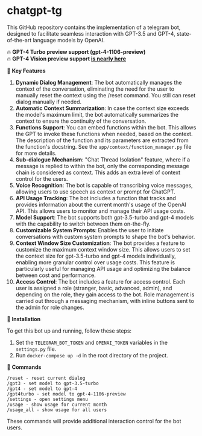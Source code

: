 # chatgpt-tg

This GitHub repository contains the implementation of a telegram bot, designed to facilitate seamless interaction with GPT-3.5 and GPT-4, state-of-the-art language models by OpenAI.  

🔥 **GPT-4 Turbo preview support (gpt-4-1106-preview)**  
🔥 **GPT-4 Vision preview support [is nearly here](https://github.com/ijwfly/chatgpt-tg/tree/feature/vision-support)**  

🔑 **Key Features**

1. **Dynamic Dialog Management**: The bot automatically manages the context of the conversation, eliminating the need for the user to manually reset the context using the /reset command. You still can reset dialog manually if needed.
2. **Automatic Context Summarization**: In case the context size exceeds the model's maximum limit, the bot automatically summarizes the context to ensure the continuity of the conversation.
3. **Functions Support**: You can embed functions within the bot. This allows the GPT to invoke these functions when needed, based on the context. The description of the function and its parameters are extracted from the function's docstring. See the `app/context/function_manager.py` file for more details.
4. **Sub-dialogue Mechanism**: "Chat Thread Isolation" feature, where if a message is replied to within the bot, only the corresponding message chain is considered as context. This adds an extra level of context control for the users.
5. **Voice Recognition**: The bot is capable of transcribing voice messages, allowing users to use speech as context or prompt for ChatGPT.
6. **API Usage Tracking**: The bot includes a function that tracks and provides information about the current month's usage of the OpenAI API. This allows users to monitor and manage their API usage costs.
7. **Model Support**: The bot supports both gpt-3.5-turbo and gpt-4 models with the capability to switch between them on-the-fly.
8. **Customizable System Prompts**: Enables the user to initiate conversations with custom system prompts to shape the bot's behavior.
9. **Context Window Size Customization**: The bot provides a feature to customize the maximum context window size. This allows users to set the context size for gpt-3.5-turbo and gpt-4 models individually, enabling more granular control over usage costs. This feature is particularly useful for managing API usage and optimizing the balance between cost and performance.
10. **Access Control**: The bot includes a feature for access control. Each user is assigned a role (stranger, basic, advanced, admin), and depending on the role, they gain access to the bot. Role management is carried out through a messaging mechanism, with inline buttons sent to the admin for role changes.

🔧 **Installation**

To get this bot up and running, follow these steps:

1. Set the `TELEGRAM_BOT_TOKEN` and `OPENAI_TOKEN` variables in the `settings.py` file.
2. Run `docker-compose up -d` in the root directory of the project.

🤖 **Commands**
```
/reset - reset current dialog
/gpt3 - set model to gpt-3.5-turbo
/gpt4 - set model to gpt-4
/gpt4turbo - set model to gpt-4-1106-preview
/settings - open settings menu
/usage - show usage for current month
/usage_all - show usage for all users
```
These commands will provide additional interaction control for the bot users.
